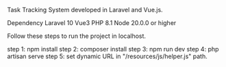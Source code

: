 Task Tracking System developed in Laravel and Vue.js.

Dependency
Laravel 10
Vue3
PHP 8.1
Node 20.0.0 or higher

Follow these steps to run the project in localhost.

step 1: npm install
step 2: composer install
step 3: npm run dev
step 4: php artisan serve
step 5: set dynamic URL in "/resources/js/helper.js" path.
